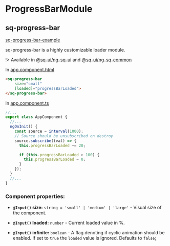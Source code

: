 # ProgressBarModule

## sq-progress-bar

[sq-progress-bar-example](https://stackblitz.com/edit/ng-sq-ui-progress-bar?ctl=1&embed=1&view=preview ':include :type=iframe')

sq-progress-bar is a highly customizable loader module.

!> Available in [@sq-ui/ng-sq-ui](https://www.npmjs.com/package/@sq-ui/ng-sq-ui) and [@sq-ui/ng-sq-common](https://www.npmjs.com/package/@sq-ui/ng-sq-ui-common)

In [app.component.html](https://github.com/SQ-UI/ng-sq-ui/blob/master/src/app/app.component.html#L211)

```html
<sq-progress-bar
    size="small"
    [loaded]="progressBarLoaded">
</sq-progress-bar>
```

In [app.component.ts](https://github.com/SQ-UI/ng-sq-ui/blob/master/src/app/app.component.ts#L109)

```typescript
//...
export class AppComponent {
  //...
  ngOnInit() {
    const source = interval(1000);
    // Source should be unsubscribed on destroy
    source.subscribe((val) => {
      this.progressBarLoaded += 20;

      if (this.progressBarLoaded > 100) {
        this.progressBarLoaded = 0;
      }
    });
  }
  //...
}
```

### Component properties:

- **`@Input()` size:** `string = 'small' | 'medium' | 'large'` - Visual size of the component.

- **`@Input()` loaded:** `number` - Current loaded value in %.

- **`@Input()` infinite:** `boolean` - A flag denoting if cyclic animation should be enabled. If set to `true` the `loaded` value is ignored. Defaults to `false`;

